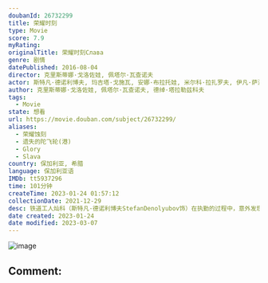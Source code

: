 ```yaml
---
doubanId: 26732299
title: 荣耀时刻
type: Movie
score: 7.9
myRating: 
originalTitle: 荣耀时刻Слава
genre: 剧情
datePublished: 2016-08-04
director: 克里斯蒂娜·戈洛佐娃, 佩塔尔·瓦查诺夫
actor: 斯特凡·德诺利博夫, 玛吉塔·戈施瓦, 安娜·布拉托娃, 米尔科·拉扎罗夫, 伊凡·萨沃夫, 塔尼娅·莎禾娃, 迪米塔尔·萨尔哲, 弗拉基米尔·利特维诺夫
author: 克里斯蒂娜·戈洛佐娃, 佩塔尔·瓦查诺夫, 德绰·塔拉勒兹科夫
tags:
  - Movie
state: 想看
url: https://movie.douban.com/subject/26732299/
aliases:
  - 荣耀蚀刻
  - 遗失的陀飞轮(港)
  - Glory
  - Slava
country: 保加利亚, 希腊
language: 保加利亚语
IMDb: tt5937296
time: 101分钟
createTime: 2023-01-24 01:57:12
collectionDate: 2021-12-29
desc: 铁道工人灿科（斯特凡·德诺利博夫StefanDenolyubov饰）在执勤的过程中，意外发现洒落遍地的钞票。忠厚老实的他，没想太多便决定报警处理。适逢弊案频传，首席公关尤莉娅（玛吉塔·戈施瓦M...
date created: 2023-01-24
date modified: 2023-03-07
---
```


![image](p2765232281.jpg)

Comment:
---
